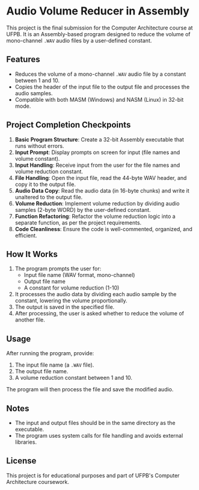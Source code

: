 # Audio Volume Reducer in Assembly

This project is the final submission for the Computer Architecture course at UFPB. It is an Assembly-based program designed to reduce the volume of mono-channel `.WAV` audio files by a user-defined constant.

## Features
- Reduces the volume of a mono-channel `.WAV` audio file by a constant between 1 and 10.
- Copies the header of the input file to the output file and processes the audio samples.
- Compatible with both MASM (Windows) and NASM (Linux) in 32-bit mode.

## Project Completion Checkpoints

1. **Basic Program Structure**: Create a 32-bit Assembly executable that runs without errors.
2. **Input Prompt**: Display prompts on screen for input (file names and volume constant).
3. **Input Handling**: Receive input from the user for the file names and volume reduction constant.
4. **File Handling**: Open the input file, read the 44-byte WAV header, and copy it to the output file.
5. **Audio Data Copy**: Read the audio data (in 16-byte chunks) and write it unaltered to the output file.
6. **Volume Reduction**: Implement volume reduction by dividing audio samples (2-byte WORD) by the user-defined constant.
7. **Function Refactoring**: Refactor the volume reduction logic into a separate function, as per the project requirements.
8. **Code Cleanliness**: Ensure the code is well-commented, organized, and efficient.

## How It Works
1. The program prompts the user for:
   - Input file name (WAV format, mono-channel)
   - Output file name
   - A constant for volume reduction (1-10)
2. It processes the audio data by dividing each audio sample by the constant, lowering the volume proportionally.
3. The output is saved in the specified file.
4. After processing, the user is asked whether to reduce the volume of another file.

## Usage
After running the program, provide:
1. The input file name (a `.WAV` file).
2. The output file name.
3. A volume reduction constant between 1 and 10.

The program will then process the file and save the modified audio.

## Notes
- The input and output files should be in the same directory as the executable.
- The program uses system calls for file handling and avoids external libraries.

## License
This project is for educational purposes and part of UFPB's Computer Architecture coursework.

